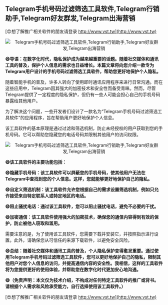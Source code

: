## **Telegram手机号码过滤筛选工具软件,Telegram行销助手,Telegram好友群发,Telegram出海营销**

[😍想了解推广相关软件的朋友请登录 http://www.vst.tw](http://www.vst.tw)

 <center><img src="https://vst.tw/MP4/tuiguang/png/3.png" alt="Telegram手机号码过滤筛选工具软件,Telegram行销助手,Telegram好友群发,Telegram出海营销"></center>

**😄导语：在数字化时代，隐私保护成为越来越重要的话题。随着社交媒体和通讯工具的普及，保护个人信息的需求也日益增长。本篇文章将向您介绍一款专为Telegram用户设计的手机号码过滤筛选工具软件，帮助您更好地保护个人隐私。**

随着智能手机的普及，许多人转向了使用即时通讯应用程序来进行日常沟通。而在这些应用中，Telegram因其强大的加密技术和安全性而备受青睐。然而，尽管Telegram提供了一定程度的隐私保护，但仍有一些人可能会担心自己的手机号码暴露给其他用户。

为了解决这个问题，一些开发者们设计了一款名为“Telegram手机号码过滤筛选工具软件”的应用程序，旨在帮助用户更好地保护个人信息。

该工具软件的基本原理是通过过滤和筛选机制，防止未经授权的用户获取到您的手机号码。它可以帮助您隐藏您的电话号码并限制其他用户的访问权限。

 <center><img src="https://vst.tw/MP4/tuiguang/png/3.png" alt="Telegram手机号码过滤筛选工具软件,Telegram行销助手,Telegram好友群发,Telegram出海营销"></center>

**😄该工具软件的主要功能包括：**

**😄隐藏手机号码：该工具软件可以屏蔽您的手机号码，使其他用户无法在Telegram中查找到您的个人信息。这样，您就能够更好地保护自己的隐私。**

**😄自定义筛选机制：该工具软件允许您根据自己的需求设置筛选机制，例如只允许接受来自特定联系人或特定地区的电话。**

**😄阻止骚扰电话：通过该工具软件，您可以阻止骚扰电话，避免不必要的干扰。**

**😄加密通信：该工具软件使用强大的加密技术，确保您的通信内容得到有效的保护，防止被他人窃取和滥用。**

需要注意的是，为了使用该工具软件，您需要下载并安装它，并按照指示进行设置。此外，请确保您从可信任的来源下载软件，以避免安全风险。

**😄总结：随着社交媒体和通讯工具的普及，个人隐私保护变得愈发重要。通过使用Telegram手机号码过滤筛选工具软件，您可以更好地保护自己的隐私，限制其他用户对您个人信息的访问，并提高通信内容的安全性。我相信，这样的工具软件将为您提供更好的使用体验，并帮助您在数字化时代更加安心地沟通。**

**😄（免责声明：本文仅为技术介绍，不构成对任何特定工具软件的推广或背书。请根据个人需求和风险承受能力，自行选择使用该工具软件。）**

[😍想了解推广相关软件的朋友请登录 http://www.vst.tw](http://www.vst.tw)



